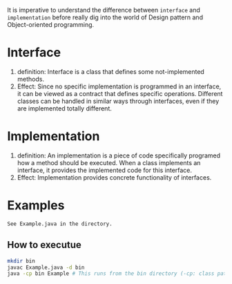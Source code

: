 It is imperative to understand the difference between `interface` and `implementation` before really dig into the world of Design pattern and Object-oriented programming.

# Interface
1. definition:
    Interface is a class that defines some not-implemented methods.
2. Effect:
    Since no specific implementation is programmed in an interface, it can be viewed as a contract that defines specific operations. Different classes can be handled in similar ways through interfaces, even if they are implemented totally different.

# Implementation
1. definition:
    An implementation is a piece of code specifically programed how a method should be executed. When a class implements an interface, it provides the implemented code for this interface.
2. Effect:
    Implementation provides concrete functionality of interfaces.

# Examples
    See Example.java in the directory.

## How to executue
```bash
mkdir bin
javac Example.java -d bin
java -cp bin Example # This runs from the bin directory (-cp: class path)
```
